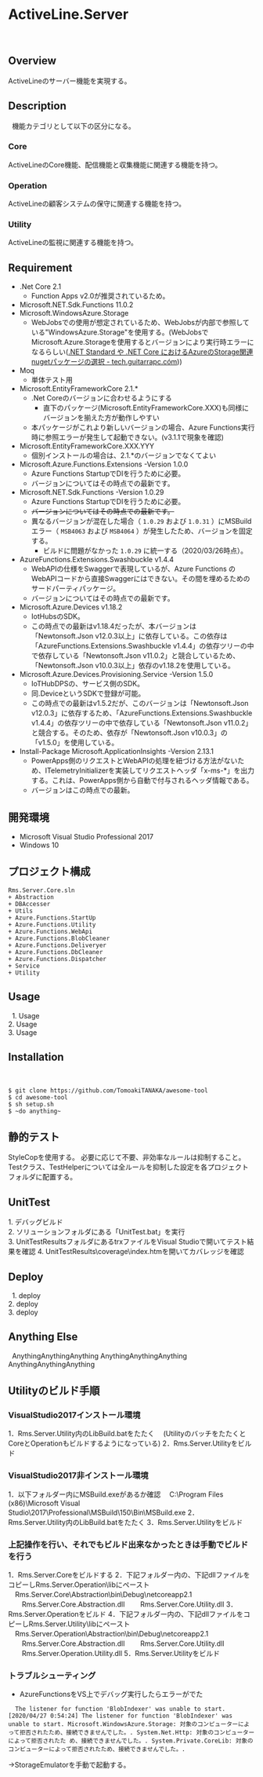 # ActiveLine.Server
 
## Overview

ActiveLineのサーバー機能を実現する。

## Description
 
機能カテゴリとして以下の区分になる。

### Core

ActiveLineのCore機能、配信機能と収集機能に関連する機能を持つ。

### Operation

ActiveLineの顧客システムの保守に関連する機能を持つ。

### Utility

ActiveLineの監視に関連する機能を持つ。

## Requirement

- .Net Core 2.1
  - Function Apps v2.0が推奨されているため。
- Microsoft.NET.Sdk.Functions 11.0.2
- Microsoft.WindowsAzure.Storage
  - WebJobsでの使用が想定されているため、WebJobsが内部で参照している"WindowsAzure.Storage"を使用する。(WebJobsでMicrosoft.Azure.Storageを使用するとバージョンにより実行時エラーになるらしい([\.NET Standard や \.NET Core におけるAzureのStorage関連nugetパッケージの選択 \- tech\.guitarrapc\.cóm](https://tech.guitarrapc.com/entry/2019/01/24/041510)))
- Moq
  - 単体テスト用
- Microsoft.EntityFrameworkCore 2.1.*
  - .Net Coreのバージョンに合わせるようにする
    - 直下のパッケージ(Microsoft.EntityFrameworkCore.XXX)も同様にバージョンを揃えた方が動作しやすい
  - 本パッケージがこれより新しいバージョンの場合、Azure Functions実行時に参照エラーが発生して起動できない。(v3.1.1で現象を確認)
- Microsoft.EntityFrameworkCore.XXX.YYY
  - 個別インストールの場合は、2.1.*のバージョンでなくてよい
- Microsoft.Azure.Functions.Extensions -Version 1.0.0
  - Azure Functions StartupでDIを行うために必要。
  - バージョンについてはその時点での最新です。
- Microsoft.NET.Sdk.Functions -Version 1.0.29
  - Azure Functions StartupでDIを行うために必要。
  -  ~~バージョンについてはその時点での最新です。~~
  - 異なるバージョンが混在した場合（ `1.0.29` および `1.0.31` ）にMSBuildエラー（ `MSB4063` および `MSB4064` ）が発生したため、バージョンを固定する。
      -  ビルドに問題がなかった `1.0.29` に統一する（2020/03/26時点）。
- AzureFunctions.Extensions.Swashbuckle v1.4.4
  - WebAPIの仕様をSwaggerで表現しているが、Azure Functions のWebAPIコードから直接Swaggerにはできない。その間を埋めるためのサードパーティパッケージ。
  - バージョンについてはその時点での最新です。
- Microsoft.Azure.Devices v1.18.2
  - IotHubsのSDK。
  - この時点での最新はv1.18.4だったが、本バージョンは「Newtonsoft.Json v12.0.3以上」に依存している。この依存は「AzureFunctions.Extensions.Swashbuckle v1.4.4」の依存ツリーの中で依存している「Newtonsoft.Json v11.0.2」と競合しているため、「Newtonsoft.Json v10.0.3以上」依存のv1.18.2を使用している。
- Microsoft.Azure.Devices.Provisioning.Service -Version 1.5.0
  - IoTHubDPSの、サービス側のSDK。
  - 同.DeviceというSDKで登録が可能。
  - この時点での最新はv1.5.2だが、このバージョンは「Newtonsoft.Json v12.0.3」に依存するため、「AzureFunctions.Extensions.Swashbuckle v1.4.4」の依存ツリーの中で依存している「Newtonsoft.Json v11.0.2」と競合する。そのため、依存が「Newtonsoft.Json v10.0.3」の「v1.5.0」を使用している。
- Install-Package Microsoft.ApplicationInsights -Version 2.13.1
  - PowerApps側のリクエストとWebAPIの処理を紐づける方法がないため、ITelemetryInitializerを実装してリクエストヘッダ「x-ms-*」を出力する。これは、PowerApps側から自動で付与されるヘッダ情報である。
  - バージョンはこの時点での最新。

## 開発環境

- Microsoft Visual Studio Professional 2017  
- Windows 10

## プロジェクト構成

```
Rms.Server.Core.sln
+ Abstraction
+ DBAccesser
+ Utils
+ Azure.Functions.StartUp
+ Azure.Functions.Utility
+ Azure.Functions.WebApi
+ Azure.Functions.BlobCleaner
+ Azure.Functions.Deliveryer
+ Azure.Functions.DbCleaner
+ Azure.Functions.Dispatcher
+ Service
+ Utility
```

## Usage
 
1. Usage  
2. Usage  
3. Usage
 
## Installation
 
```
$ git clone https://github.com/TomoakiTANAKA/awesome-tool
$ cd awesome-tool
$ sh setup.sh
$ ~do anything~
```

## 静的テスト

StyleCopを使用する。
必要に応じて不要、非効率なルールは抑制すること。
Testクラス、TestHelperについては全ルールを抑制した設定を各プロジェクトフォルダに配置する。
 
## UnitTest

1. デバッグビルド  
2. ソリューションフォルダにある「UnitTest.bat」を実行  
3. UnitTestResultsフォルダにあるtrxファイルをVisual Studioで開いてテスト結果を確認
4. UnitTestResults\coverage\index.htmを開いてカバレッジを確認
 
## Deploy
 
1. deploy  
2. deploy  
3. deploy
 
## Anything Else
 
AnythingAnythingAnything
AnythingAnythingAnything
AnythingAnythingAnything

## Utilityのビルド手順

### VisualStudio2017インストール環境
1．Rms.Server.Utility内のLibBuild.batをたたく
　(UtilityのバッチをたたくとCoreとOperationもビルドするようになっている)
2．Rms.Server.Utilityをビルド

### VisualStudio2017非インストール環境

1．以下フォルダー内にMSBuild.exeがあるか確認
　C:\Program Files (x86)\Microsoft Visual Studio\2017\Professional\MSBuild\150\Bin\MSBuild.exe
2．Rms.Server.Utility内のLibBuild.batをたたく
3．Rms.Server.Utilityをビルド

### 上記操作を行い、それでもビルド出来なかったときは手動でビルドを行う

1．Rms.Server.Coreをビルドする
2．下記フォルダー内の、下記dllファイルをコピーしRms.Server.Operation\libにペースト
　Rms.Server.Core\Abstraction\bin\Debug\netcoreapp2.1
　　Rms.Server.Core.Abstraction.dll
　　Rms.Server.Core.Utility.dll
3．Rms.Server.Operationをビルド
4．下記フォルダー内の、下記dllファイルをコピーしRms.Server.Utility\libにペースト
　Rms.Server.Operation\Abstraction\bin\Debug\netcoreapp2.1
　　Rms.Server.Core.Abstraction.dll
　　Rms.Server.Core.Utility.dll
　　Rms.Server.Operation.Utility.dll
5．Rms.Server.Utilityをビルド



### トラブルシューティング

* AzureFunctionsをVS上でデバッグ実行したらエラーがでた

```
  The listener for function 'BlobIndexer' was unable to start.
[2020/04/27 0:54:24] The listener for function 'BlobIndexer' was unable to start. Microsoft.WindowsAzure.Storage: 対象のコンピューターによって拒否されたため、接続できませんでした。. System.Net.Http: 対象のコンピューターによって拒否されたた め、接続できませんでした。. System.Private.CoreLib: 対象のコンピューターによって拒否されたため、接続できませんでした。.
```

→StorageEmulatorを手動で起動する。